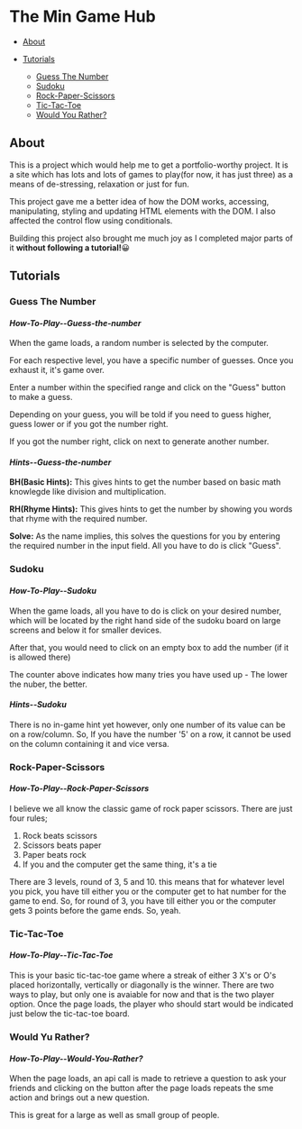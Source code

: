 # The Min Game Hub

- [About](#About)

- [Tutorials](#Tutorials)
  - [Guess The Number](#Guess-the-number)
  - [Sudoku](#sudoku)
  - [Rock-Paper-Scissors](#Rock-Paper-Scissors)
  - [Tic-Tac-Toe](#Tic-Tac-Toe)
  - [Would You Rather?](#Would-You-Rather?)

## About
This is a project which would help me to get a portfolio-worthy project. It is a site which has lots and lots of games to play(for now, it has just three) as a means of de-stressing, relaxation or just for fun.

This project gave me a better idea of how the DOM works, accessing, manipulating, styling and updating HTML elements with the DOM. I also affected the control flow using conditionals.

Building this project also brought me much joy as I completed major parts of it **without following a tutorial!**😀

## Tutorials

### Guess The Number

#### ***How-To-Play--Guess-the-number***
 When the game loads, a random number is selected by the computer.
 
 For each respective level, you have a specific number of guesses. Once you exhaust it, it's game over.
 
 Enter a number within the specified range and click on the "Guess" button to make a guess.
 
 Depending on your guess, you will be told if you need to guess higher, guess lower or if you got the number right.
 
 If you got the number right, click on next to generate another number.
 
#### ***Hints--Guess-the-number***

 **BH(Basic Hints):** This gives hints to get the number based on basic math knowlegde like division and multiplication.
 
 **RH(Rhyme Hints):** This gives hints to get the number by showing you words that rhyme with the required number.
 
 **Solve:** As the name implies, this solves the questions for you by entering the required number in the input field. All you have to do is click "Guess".

### Sudoku

#### ***How-To-Play--Sudoku***
When the game loads, all you have to do is click on your desired number, which will be located by the right hand side of the sudoku board on large screens and below it for smaller devices.

After that, you would need to click on an empty box to add the number (if it is allowed there)

The counter above indicates how many tries you have used up - The lower the nuber, the better.

#### ***Hints--Sudoku***

There is no in-game hint yet however, only one number of its value can be on a row/column. So, If you have the number '5' on a row, it cannot be used on the column containing it and vice versa.

### Rock-Paper-Scissors

#### ***How-To-Play--Rock-Paper-Scissors***

I believe we all know the classic game of rock paper scissors. There are just four rules;

1. Rock beats scissors
2. Scissors beats paper
3. Paper beats rock
4. If you and the computer get the same thing, it's a tie

There are 3 levels, round of 3, 5 and 10. this means that for whatever level you pick, you have till either you or the computer get to hat number for the game to end. So, for round of 3, you have till either you or the computer gets 3 points before the game ends. So, yeah.

### Tic-Tac-Toe

#### ***How-To-Play--Tic-Tac-Toe***

This is your basic tic-tac-toe game where a streak of either 3 X's or O's placed horizontally, vertically or diagonally is the winner.
There are two ways to play, but only one is avaiable for now and that is the two player option.
Once the page loads, the player who should start would be indicated just below the tic-tac-toe board.

### Would Yu Rather?

#### ***How-To-Play--Would-You-Rather?***
When the page loads, an api call is made to retrieve a question to ask your friends and clicking on the button after the page loads repeats the sme action and brings out a new question. 

This is great for a large as well as small group of people.
